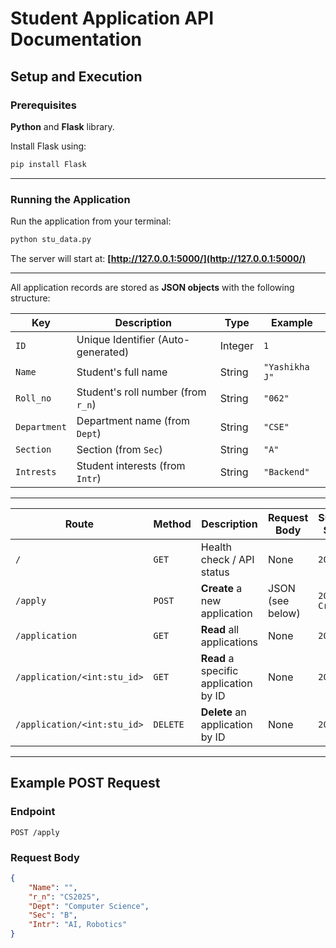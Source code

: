 
# Student Application API Documentation

## Setup and Execution

### Prerequisites
**Python** and **Flask** library.

Install Flask using:
```bash
pip install Flask
````

---

### Running the Application

Run the application from your terminal:

```bash
python stu_data.py
```

The server will start at:
**[http://127.0.0.1:5000/](http://127.0.0.1:5000/)**

---

All application records are stored as **JSON objects** with the following structure:

| **Key**      | **Description**                    | **Type** | **Example**        |
| ------------ | ---------------------------------- | -------- | ------------------ |
| `ID`         | Unique Identifier (Auto-generated) | Integer  | `1`                |
| `Name`       | Student's full name                | String   | `"Yashikha J"`     |
| `Roll_no`    | Student's roll number (from `r_n`) | String   | `"062"`            |
| `Department` | Department name (from `Dept`)      | String   | `"CSE"`            |
| `Section`    | Section (from `Sec`)               | String   | `"A"`              |
| `Intrests`   | Student interests (from `Intr`)    | String   | `"Backend"` |

---


| **Route**                   | **Method** | **Description**                       | **Request Body** | **Success Status** | **Error Status**  |
| --------------------------- | ---------- | ------------------------------------- | ---------------- | ------------------ | ----------------- |
| `/`                         | `GET`      | Health check / API status             | None             | `200 OK`           | -                 |
| `/apply`                    | `POST`     | **Create** a new application          | JSON (see below) | `201 Created`      | `400 Bad Request` |
| `/application`              | `GET`      | **Read** all applications             | None             | `200 OK`           | -                 |
| `/application/<int:stu_id>` | `GET`      | **Read** a specific application by ID | None             | `200 OK`           | `404 Not Found`   |
| `/application/<int:stu_id>` | `DELETE`   | **Delete** an application by ID       | None             | `200 OK`           | `404 Not Found`   |

---

## Example POST Request

### **Endpoint**

`POST /apply`

### **Request Body**

```json
{
    "Name": "",
    "r_n": "CS2025",
    "Dept": "Computer Science",
    "Sec": "B",
    "Intr": "AI, Robotics"
}
```

